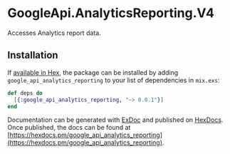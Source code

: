 # GoogleApi.AnalyticsReporting.V4

Accesses Analytics report data.

## Installation

If [available in Hex](https://hex.pm/docs/publish), the package can be installed
by adding `google_api_analytics_reporting` to your list of dependencies in `mix.exs`:

```elixir
def deps do
  [{:google_api_analytics_reporting, "~> 0.0.1"}]
end
```

Documentation can be generated with [ExDoc](https://github.com/elixir-lang/ex_doc)
and published on [HexDocs](https://hexdocs.pm). Once published, the docs can
be found at [https://hexdocs.pm/google_api_analytics_reporting](https://hexdocs.pm/google_api_analytics_reporting).
